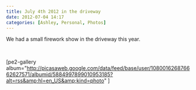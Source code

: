```yaml
---
title: July 4th 2012 in the driveway
date: 2012-07-04 14:17
categories: [Ashley, Personal, Photos]
---
```

We had a small firework show in the driveway this year.

&nbsp;

[pe2-gallery album="http://picasaweb.google.com/data/feed/base/user/108001626876662627571/albumid/5884997899010953185?alt=rss&amp;hl=en_US&amp;kind=photo" ]
